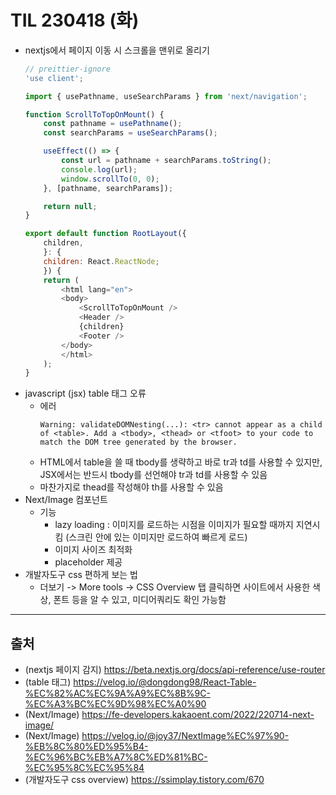 # TIL 230418 (화)

- nextjs에서 페이지 이동 시 스크롤을 맨위로 올리기
    ```javascript
    // preittier-ignore
    'use client';

    import { usePathname, useSearchParams } from 'next/navigation';

    function ScrollToTopOnMount() {
        const pathname = usePathname();
        const searchParams = useSearchParams();

        useEffect(() => {
            const url = pathname + searchParams.toString();
            console.log(url);
            window.scrollTo(0, 0);
        }, [pathname, searchParams]);

        return null;
    }

    export default function RootLayout({
        children,
        }: {
        children: React.ReactNode;
        }) {
        return (
            <html lang="en">
            <body>
                <ScrollToTopOnMount />
                <Header />
                {children}
                <Footer />
            </body>
            </html>
        );
    }

    ```
- javascript (jsx) table 태그 오류
    - 에러
        ```
        Warning: validateDOMNesting(...): <tr> cannot appear as a child of <table>. Add a <tbody>, <thead> or <tfoot> to your code to match the DOM tree generated by the browser.
        ```
    - HTML에서 table을 쓸 때 tbody를 생략하고 바로 tr과 td를 사용할 수 있지만, JSX에서는 반드시 tbody를 선언해야 tr과 td를 사용할 수 있음
    - 마찬가지로 thead를 작성해야 th를 사용할 수 있음
- Next/Image 컴포넌트
    - 기능
        - lazy loading : 이미지를 로드하는 시점을 이미지가 필요할 때까지 지연시킴 (스크린 안에 있는 이미지만 로드하여 빠르게 로드)
        - 이미지 사이즈 최적화
        - placeholder 제공
- 개발자도구 css 편하게 보는 법
    - 더보기 -> More tools -> CSS Overview 탭 클릭하면 사이트에서 사용한 색상, 폰트 등을 알 수 있고, 미디어쿼리도 확인 가능함

---
## 출처
- (nextjs 페이지 감지) https://beta.nextjs.org/docs/api-reference/use-router
- (table 태그) https://velog.io/@dongdong98/React-Table-%EC%82%AC%EC%9A%A9%EC%8B%9C-%EC%A3%BC%EC%9D%98%EC%A0%90
- (Next/Image) https://fe-developers.kakaoent.com/2022/220714-next-image/
- (Next/Image) https://velog.io/@joy37/NextImage%EC%97%90-%EB%8C%80%ED%95%B4-%EC%96%BC%EB%A7%8C%ED%81%BC-%EC%95%8C%EC%95%84
- (개발자도구 css overview) https://ssimplay.tistory.com/670